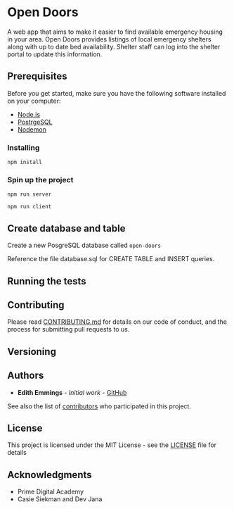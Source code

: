 # Open Doors

A web app that aims to make it easier to find available emergency housing in your area. Open Doors provides listings of local emergency shelters along with up to date bed availability. Shelter staff can log into the shelter portal to update this information.



## Prerequisites

Before you get started, make sure you have the following software installed on your computer:

- [Node.js](https://nodejs.org/en/)
- [PostrgeSQL](https://www.postgresql.org/)
- [Nodemon](https://nodemon.io/)


### Installing

```
npm install
```

### Spin up the project

```
npm run server
```

```
npm run client
```

## Create database and table

Create a new PosgreSQL database called `open-doors`
 
Reference the file database.sql for CREATE TABLE and INSERT queries. 

## Running the tests


## Contributing

Please read [CONTRIBUTING.md](https://gist.github.com/PurpleBooth/b24679402957c63ec426) for details on our code of conduct, and the process for submitting pull requests to us.

## Versioning



## Authors

* **Edith Emmings** - *Initial work* - [GitHub](https://github.com/edieemm)

See also the list of [contributors](https://github.com/your/project/contributors) who participated in this project.

## License

This project is licensed under the MIT License - see the [LICENSE](LICENSE) file for details

## Acknowledgments

* Prime Digital Academy
* Casie Siekman and Dev Jana

